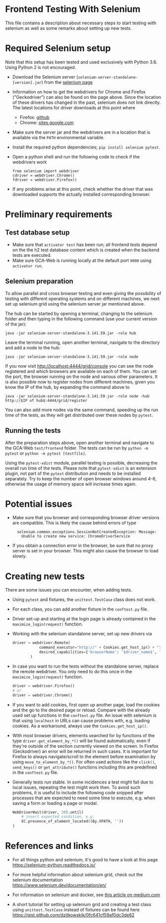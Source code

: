 Frontend Testing With Selenium
=============================

This file contains a description about necessary steps to start testing with selenium as well as some remarks about setting up new tests.

# Required Selenium setup
Note that this setup has been tested and used exclusively with Python 3.6. Using Python 2 is not
encouraged.

- Download the Selenium server (`selenium-server-standalone-[version].jar`) from the [selenium page](https://www.seleniumhq.org/download)
- Information on how to get the webdrivers for Chrome and Firefox ("Geckodriver") can also be found on the page above. Since the location of these drivers has changed in the past, selenium does not link directly. The latest locations for driver downloads at this point where
  - Firefox: [github](https://github.com/mozilla/geckodriver/releases)
  - Chrome: [sites.google.com](https://sites.google.com/a/chromium.org/chromedriver)
- Make sure the server jar and the webdrivers are in a location that is available via the `PATH` environmental variable.
- Install the required python dependencies; `pip install selenium pytest`.
- Open a python shell and run the following code to check if the webdrivers work
  
      from selenium import webdriver
      cdriver = webdriver.Chrome()
      fdriver = webdriver.Firefox()

- If any problems arise at this point, check whether the driver that was downloaded supports the actually installed corresponding browser.

# Preliminary requirements

## Test database setup
- Make sure that `activator test` has been run; all frontend tests depend on the the h2 test database content which is created when the backend tests are executed.
- Make sure GCA-Web is running locally at the default port `9000` using `activator run`.

## Selenium preparation
To allow parallel and cross browser testing and even giving the possibility of testing with different operating systems and on different machines, we next set up selenium grid using the selenium server jar mentioned above.

The hub can be started by opening a terminal, changing to the selenium folder and then typing in the following command (use your current version of the jar):

```
java -jar selenium-server-standalone-3.141.59.jar -role hub
```

Leave the terminal running, open another terminal, navigate to the directory and add a node to the hub:

```
java -jar selenium-server-standalone-3.141.59.jar -role node
```

If you now visit [http://localhost:4444/grid/console](http://localhost:4444/grid/console/) you can see the node 
registered and which browsers are available on each of them. You can set the port, the browser running on the node and various other parameters. It is also possible now to register nodes from different machines, given you know the IP of the hub, by expanding the command above to

```
java -jar selenium-server-standalone-3.141.59.jar -role node -hub http://$IP of hub$:4444/grid/register
```
 
You can also add more nodes via the same command, speeding up the run time of the tests, as they will get distributed over these nodes by `pytest`.

## Running the tests

After the preparation steps above, open another terminal and navigate to the GCA-Web `test/frontend` folder.
The tests can be run by `python -m pytest` or `python -m pytest [testfile]`.

Using the `pytest-xdist` module, parallel testing is possible, decreasing the overall run time of the tests. Please note that `pytest-xdist` is an extension plugin, not part of the `pytest` distribution and needs to be installed separately. Try to keep the number of open browser windows around 4-6, otherwise the usage of memory space will increase times again.

# Potential issues

- Make sure that you browser and corresponding browser driver versions are compatible. This is likely the 
cause behind errors of type

        selenium.common.exceptions.SessionNotCreatedException: Message: 
          Unable to create new service: ChromeDriverService

- If you obtain a connection error in the browser, be sure that no proxy server is set in your browser. 
This might also cause the browser to load slowly.

# Creating new tests

There are some issues you can encounter, when adding tests.
- Using `pytest` and fixtures, the `unittest.TestCase` class does not work.
- For each class, you can add another fixture in the `conftest.py` file.
- Driver set-up and starting at the login page is already contained in the `maximize_login(request)` function.  
- Working with the selenium standalone server, set up new drivers via

    ```python
    driver = webdriver.Remote(
                command_executor="http://" + Cookies.get_host_ip() + ":4444/wd/hub",
                desired_capabilities={'browserName': '$driver_name$', 'javascriptEnabled': True}
            )
    ```

- In case you want to run the tests without the standalone server, replace the remote webdriver. You only need to do this once in the `maximize_login(request)` function.

    ```python
    driver = webdriver.Firefox()
    # or
    driver = webdriver.Chrome()
    ```

- If you want to add cookies, first open up another page, load the cookies and the go to the desired page or reload. Compare with the already used set up functions in the `conftest.py` file. An issue with selenium is that using `localhost` in URLs can cause problems with, e.g. loading cookies. As a workaround, always use the `Cookies.get_host_ip()`.

- With most browser drivers, elements searched for by functions of the type `driver.get_element_by_*()` will be 
found automatically, even if they're outside of the section currently viewed on the screen. In Firefox (Geckodriver) an error will be returned in such cases. It is important for Firefox to always navigate/scroll to the element before examination by using `move_to_element_by_*()`. For often used actions like the `click()`, `send_keys()` or `get_attribute()` functions including this are predefined in the `conftest.py` file.

- Generally tests run stable. In some incidences a test might fail due to local issues, repeating the test might work then. To avoid such problems, it is useful to include the following code snipped after processes that are expected to need some time to execute, e.g. when saving a form or loading a page or modal.

    ```python
    WebDriverWait(driver, 30).until(
        # insert expected condition, e.g.
        EC.presence_of_element_located((By.XPATH, ''))
    )
    ```

# References and links

- For all things python and selenium, it's good to have a look at this page  
https://selenium-python.readthedocs.io/

- For more helpful information about selenium grid, check out the selenium documentation  
https://www.selenium.dev/documentation/en/

- For information on selenium and docker, see [this article on medium.com](https://medium.com/@arnonaxelrod/running-cross-browser-selenium-tests-in-parallel-using-selenium-grid-and-docker-containers-9ee293b86cfd)

- A short tutorial for setting up selenium grid and creating a test class using `unittest.TestCase` instead of fixtures can be found here  
https://gist.github.com/dzitkowskik/0fc641cf59af0dc3de62


